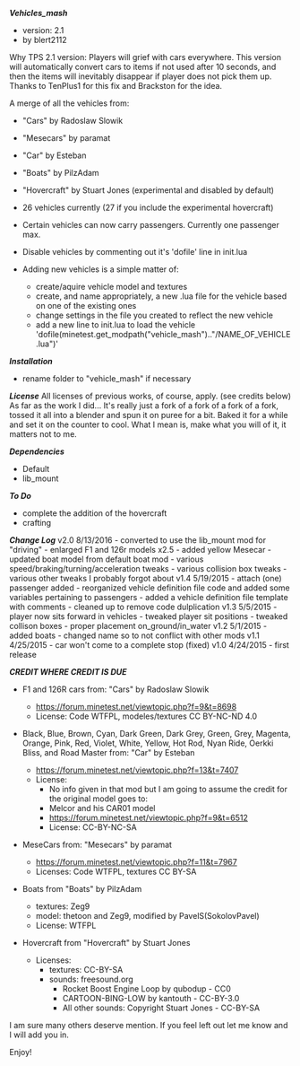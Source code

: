 ***Vehicles_mash***
- version: 2.1
- by blert2112

Why TPS 2.1 version:
Players will grief with cars everywhere. This version will automatically convert cars to items if not used after 10 seconds, and then the items will inevitably disappear if player does not pick them up. Thanks to TenPlus1 for this fix and Brackston for the idea.

A merge of all the vehicles from:
- "Cars" by Radoslaw Slowik
- "Mesecars" by paramat
- "Car" by Esteban
- "Boats" by PilzAdam
- "Hovercraft" by Stuart Jones (experimental and disabled by default)

- 26 vehicles currently (27 if you include the experimental hovercraft)
- Certain vehicles can now carry passengers. Currently one passenger max.

- Disable vehicles by commenting out it's 'dofile' line in init.lua
- Adding new vehicles is a simple matter of:
	- create/aquire vehicle model and textures
	- create, and name appropriately, a new .lua file for the vehicle based on one of the existing ones
	- change settings in the file you created to reflect the new vehicle
	- add a new line to init.lua to load the vehicle 'dofile(minetest.get_modpath("vehicle_mash").."/NAME_OF_VEHICLE.lua")'

***Installation***
- rename folder to "vehicle_mash" if necessary

***License***
All licenses of previous works, of course, apply. (see credits below)
As far as the work I did... It's really just a fork of a fork of a fork of a fork, tossed it all into a blender and spun it on puree for a bit. Baked it for a while and set it on the counter to cool. What I mean is, make what you will of it, it matters not to me.

***Dependencies***
- Default
- lib_mount

***To Do***
- complete the addition of the hovercraft
- crafting

***Change Log***
v2.0 8/13/2016
	- converted to use the lib_mount mod for "driving"
	- enlarged F1 and 126r models x2.5
	- added yellow Mesecar
	- updated boat model from default boat mod
	- various speed/braking/turning/acceleration tweaks
	- various collision box tweaks
	- various other tweaks I probably forgot about
v1.4 5/19/2015
	- attach (one) passenger added
	- reorganized vehicle definition file code and added some variables pertaining to passengers
	- added a vehicle definition file template with comments
	- cleaned up to remove code dulplication
v1.3 5/5/2015
	- player now sits forward in vehicles
	- tweaked player sit positions
	- tweaked collison boxes
	- proper placement on_ground/in_water
v1.2 5/1/2015 
	- added boats
	- changed name so  to not conflict with other mods
v1.1 4/25/2015
	- car won't come to a complete stop (fixed)
v1.0 4/24/2015
	- first release

***CREDIT WHERE CREDIT IS DUE***
- F1 and 126R cars from: "Cars" by Radoslaw Slowik
	- https://forum.minetest.net/viewtopic.php?f=9&t=8698
	- License: Code WTFPL, modeles/textures CC BY-NC-ND 4.0

- Black, Blue, Brown, Cyan, Dark Green, Dark Grey, Green, Grey, Magenta, Orange, Pink, Red, Violet, White, Yellow, Hot Rod, Nyan Ride, Oerkki Bliss, and Road Master from: "Car" by Esteban
	- https://forum.minetest.net/viewtopic.php?f=13&t=7407
	- License:
		- No info given in that mod but I am going to assume the credit for the original model goes to:
		- Melcor and his CAR01 model
		- https://forum.minetest.net/viewtopic.php?f=9&t=6512
		- License: CC-BY-NC-SA

- MeseCars from: "Mesecars" by paramat
	- https://forum.minetest.net/viewtopic.php?f=11&t=7967
	- Licenses: Code WTFPL, textures CC BY-SA

- Boats from "Boats" by PilzAdam
	- textures: Zeg9
	- model: thetoon and Zeg9, modified by PavelS(SokolovPavel)
	- License: WTFPL

- Hovercraft from "Hovercraft" by Stuart Jones
	- Licenses:
		- textures: CC-BY-SA
		- sounds: freesound.org
			- Rocket Boost Engine Loop by qubodup - CC0
			- CARTOON-BING-LOW by kantouth - CC-BY-3.0
			- All other sounds: Copyright Stuart Jones - CC-BY-SA

I am sure many others deserve mention. If you feel left out let me know and I will add you in.

Enjoy!
